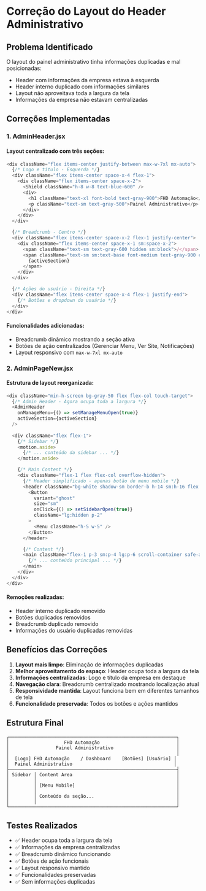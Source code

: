 # Correção do Layout do Header Administrativo

## Problema Identificado

O layout do painel administrativo tinha informações duplicadas e mal posicionadas:
- Header com informações da empresa estava à esquerda
- Header interno duplicado com informações similares
- Layout não aproveitava toda a largura da tela
- Informações da empresa não estavam centralizadas

## Correções Implementadas

### 1. AdminHeader.jsx

#### Layout centralizado com três seções:
```javascript
<div className="flex items-center justify-between max-w-7xl mx-auto">
  {/* Logo e título - Esquerda */}
  <div className="flex items-center space-x-4 flex-1">
    <div className="flex items-center space-x-2">
      <Shield className="h-8 w-8 text-blue-600" />
      <div>
        <h1 className="text-xl font-bold text-gray-900">FHD Automação</h1>
        <p className="text-sm text-gray-500">Painel Administrativo</p>
      </div>
    </div>
  </div>

  {/* Breadcrumb - Centro */}
  <div className="flex items-center space-x-2 flex-1 justify-center">
    <div className="flex items-center space-x-1 sm:space-x-2">
      <span className="text-sm text-gray-600 hidden sm:block">/</span>
      <span className="text-sm sm:text-base font-medium text-gray-900 capitalize truncate">
        {activeSection}
      </span>
    </div>
  </div>

  {/* Ações do usuário - Direita */}
  <div className="flex items-center space-x-4 flex-1 justify-end">
    {/* Botões e dropdown do usuário */}
  </div>
</div>
```

#### Funcionalidades adicionadas:
- Breadcrumb dinâmico mostrando a seção ativa
- Botões de ação centralizados (Gerenciar Menu, Ver Site, Notificações)
- Layout responsivo com `max-w-7xl mx-auto`

### 2. AdminPageNew.jsx

#### Estrutura de layout reorganizada:
```javascript
<div className="min-h-screen bg-gray-50 flex flex-col touch-target">
  {/* Admin Header - Agora ocupa toda a largura */}
  <AdminHeader 
    onManageMenu={() => setManageMenuOpen(true)} 
    activeSection={activeSection}
  />
  
  <div className="flex flex-1">
    {/* Sidebar */}
    <motion.aside>
      {/* ... conteúdo da sidebar ... */}
    </motion.aside>

    {/* Main Content */}
    <div className="flex-1 flex flex-col overflow-hidden">
      {/* Header simplificado - apenas botão de menu mobile */}
      <header className="bg-white shadow-sm border-b h-14 sm:h-16 flex items-center px-3 sm:px-6 relative">
        <Button
          variant="ghost"
          size="sm"
          onClick={() => setSidebarOpen(true)}
          className="lg:hidden p-2"
        >
          <Menu className="h-5 w-5" />
        </Button>
      </header>

      {/* Content */}
      <main className="flex-1 p-3 sm:p-4 lg:p-6 scroll-container safe-area-inset-bottom">
        {/* ... conteúdo principal ... */}
      </main>
    </div>
  </div>
</div>
```

#### Remoções realizadas:
- Header interno duplicado removido
- Botões duplicados removidos
- Breadcrumb duplicado removido
- Informações do usuário duplicadas removidas

## Benefícios das Correções

1. **Layout mais limpo**: Eliminação de informações duplicadas
2. **Melhor aproveitamento do espaço**: Header ocupa toda a largura da tela
3. **Informações centralizadas**: Logo e título da empresa em destaque
4. **Navegação clara**: Breadcrumb centralizado mostrando localização atual
5. **Responsividade mantida**: Layout funciona bem em diferentes tamanhos de tela
6. **Funcionalidade preservada**: Todos os botões e ações mantidos

## Estrutura Final

```
┌─────────────────────────────────────────────────────────────┐
│                    FHD Automação                            │
│                 Painel Administrativo                       │
│                                                             │
│  [Logo] FHD Automação    / Dashboard    [Botões] [Usuário] │
│  Painel Administrativo                                     │
├─────────────────────────────────────────────────────────────┤
│ Sidebar │ Content Area                                      │
│         │                                                   │
│         │ [Menu Mobile]                                     │
│         │                                                   │
│         │ Conteúdo da seção...                              │
│         │                                                   │
└─────────────────────────────────────────────────────────────┘
```

## Testes Realizados

- ✅ Header ocupa toda a largura da tela
- ✅ Informações da empresa centralizadas
- ✅ Breadcrumb dinâmico funcionando
- ✅ Botões de ação funcionais
- ✅ Layout responsivo mantido
- ✅ Funcionalidades preservadas
- ✅ Sem informações duplicadas
